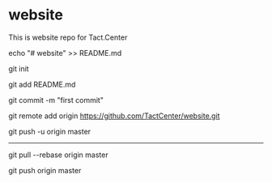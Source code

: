 # website

This is website repo for Tact.Center


echo "# website" >> README.md

git init

git add README.md

git commit -m "first commit"

git remote add origin https://github.com/TactCenter/website.git

git push -u origin master


_________________________




git pull --rebase origin master

git push origin master
